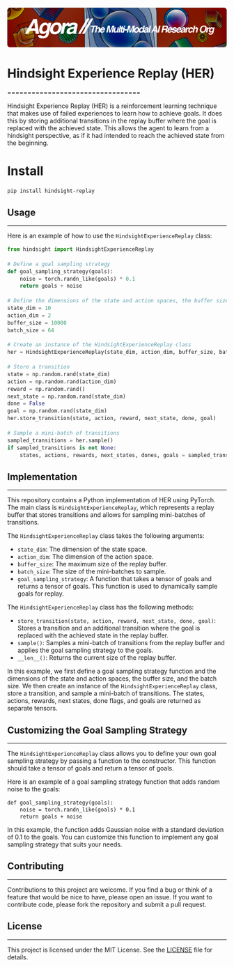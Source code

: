 [![Multi-Modality](agorabanner.png)](https://discord.gg/qUtxnK2NMf)

# Hindsight Experience Replay (HER)
=================================

Hindsight Experience Replay (HER) is a reinforcement learning technique that makes use of failed experiences to learn how to achieve goals. It does this by storing additional transitions in the replay buffer where the goal is replaced with the achieved state. This allows the agent to learn from a hindsight perspective, as if it had intended to reach the achieved state from the beginning.


# Install
`pip install hindsight-replay`


## Usage
-----

Here is an example of how to use the `HindsightExperienceReplay` class:

```python
from hindsight import HindsightExperienceReplay

# Define a goal sampling strategy
def goal_sampling_strategy(goals):
    noise = torch.randn_like(goals) * 0.1
    return goals + noise

# Define the dimensions of the state and action spaces, the buffer size, and the batch size
state_dim = 10
action_dim = 2
buffer_size = 10000
batch_size = 64

# Create an instance of the HindsightExperienceReplay class
her = HindsightExperienceReplay(state_dim, action_dim, buffer_size, batch_size, goal_sampling_strategy)

# Store a transition
state = np.random.rand(state_dim)
action = np.random.rand(action_dim)
reward = np.random.rand()
next_state = np.random.rand(state_dim)
done = False
goal = np.random.rand(state_dim)
her.store_transition(state, action, reward, next_state, done, goal)

# Sample a mini-batch of transitions
sampled_transitions = her.sample()
if sampled_transitions is not None:
    states, actions, rewards, next_states, dones, goals = sampled_transitions
```


## Implementation
--------------

This repository contains a Python implementation of HER using PyTorch. The main class is `HindsightExperienceReplay`, which represents a replay buffer that stores transitions and allows for sampling mini-batches of transitions.

The `HindsightExperienceReplay` class takes the following arguments:

-   `state_dim`: The dimension of the state space.
-   `action_dim`: The dimension of the action space.
-   `buffer_size`: The maximum size of the replay buffer.
-   `batch_size`: The size of the mini-batches to sample.
-   `goal_sampling_strategy`: A function that takes a tensor of goals and returns a tensor of goals. This function is used to dynamically sample goals for replay.

The `HindsightExperienceReplay` class has the following methods:

-   `store_transition(state, action, reward, next_state, done, goal)`: Stores a transition and an additional transition where the goal is replaced with the achieved state in the replay buffer.
-   `sample()`: Samples a mini-batch of transitions from the replay buffer and applies the goal sampling strategy to the goals.
-   `__len__()`: Returns the current size of the replay buffer.


In this example, we first define a goal sampling strategy function and the dimensions of the state and action spaces, the buffer size, and the batch size. We then create an instance of the `HindsightExperienceReplay` class, store a transition, and sample a mini-batch of transitions. The states, actions, rewards, next states, done flags, and goals are returned as separate tensors.

## Customizing the Goal Sampling Strategy
--------------------------------------

The `HindsightExperienceReplay` class allows you to define your own goal sampling strategy by passing a function to the constructor. This function should take a tensor of goals and return a tensor of goals.

Here is an example of a goal sampling strategy function that adds random noise to the goals:

```
def goal_sampling_strategy(goals):
    noise = torch.randn_like(goals) * 0.1
    return goals + noise
```

In this example, the function adds Gaussian noise with a standard deviation of 0.1 to the goals. You can customize this function to implement any goal sampling strategy that suits your needs.

## Contributing
------------

Contributions to this project are welcome. If you find a bug or think of a feature that would be nice to have, please open an issue. If you want to contribute code, please fork the repository and submit a pull request.

## License
-------

This project is licensed under the MIT License. See the [LICENSE](https://domain.apac.ai/LICENSE) file for details.